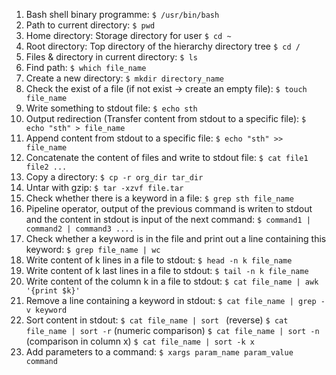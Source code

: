 1. Bash shell binary programme:  ```$ /usr/bin/bash```
2. Path to current directory: ```$ pwd```
3. Home directory: Storage directory for user
```$ cd ~```
4. Root directory: Top directory of the hierarchy directory tree
```$ cd /```
5. Files & directory in current directory: ```$ ls```
6. Find path: ```$ which file_name```
7. Create a new directory: ```$ mkdir directory_name```
8. Check the exist of a file (if not exist -> create an empty file): ```$ touch file_name```
9. Write something to stdout file: ```$ echo sth```
10. Output redirection (Transfer content from stdout to a specific file): ```$ echo "sth" > file_name```
11. Append content from stdout to a specific file: ```$ echo "sth" >> file_name```
12. Concatenate the content of files and write to stdout file: ```$ cat file1 file2 ...```
13. Copy a directory: ```$ cp -r org_dir tar_dir```
14. Untar with gzip: ```$ tar -xzvf file.tar```
15. Check whether there is a keyword in a file: ```$ grep sth file_name```
16. Pipeline operator, output of the previous command is writen to stdout and the content in stdout is input of the next command: ```$ command1 | command2 | command3 ....```
17. Check whether a keyword is in the file and print out a line containing this keyword: ```$ grep file_name | wc```
18. Write content of k lines in a file to stdout: ```$ head -n k file_name```
19. Write content of k last lines in a file to stdout: ```$ tail -n k file_name```
20. Write content of the column k in a file to stdout: ```$ cat file_name | awk '{print $k}'```
21. Remove a line containing a keyword in stdout: ```$ cat file_name | grep -v keyword```
22. Sort content in stdout: 
```$ cat file_name | sort ```
(reverse) ```$ cat file_name | sort -r```
(numeric comparison) ```$ cat file_name | sort -n```
(comparison in column x) ```$ cat file_name | sort -k x```
23. Add parameters to a command: ```$ xargs param_name param_value command```
